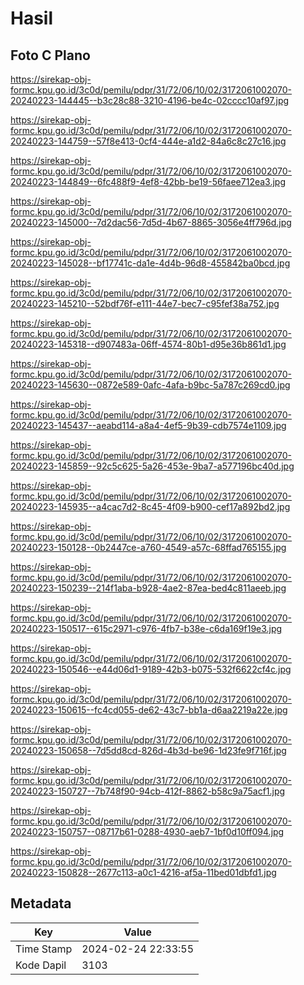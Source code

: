 # Hasil

## Foto C Plano

https://sirekap-obj-formc.kpu.go.id/3c0d/pemilu/pdpr/31/72/06/10/02/3172061002070-20240223-144445--b3c28c88-3210-4196-be4c-02cccc10af97.jpg

https://sirekap-obj-formc.kpu.go.id/3c0d/pemilu/pdpr/31/72/06/10/02/3172061002070-20240223-144759--57f8e413-0cf4-444e-a1d2-84a6c8c27c16.jpg

https://sirekap-obj-formc.kpu.go.id/3c0d/pemilu/pdpr/31/72/06/10/02/3172061002070-20240223-144849--6fc488f9-4ef8-42bb-be19-56faee712ea3.jpg

https://sirekap-obj-formc.kpu.go.id/3c0d/pemilu/pdpr/31/72/06/10/02/3172061002070-20240223-145000--7d2dac56-7d5d-4b67-8865-3056e4ff796d.jpg

https://sirekap-obj-formc.kpu.go.id/3c0d/pemilu/pdpr/31/72/06/10/02/3172061002070-20240223-145028--bf17741c-da1e-4d4b-96d8-455842ba0bcd.jpg

https://sirekap-obj-formc.kpu.go.id/3c0d/pemilu/pdpr/31/72/06/10/02/3172061002070-20240223-145210--52bdf76f-e111-44e7-bec7-c95fef38a752.jpg

https://sirekap-obj-formc.kpu.go.id/3c0d/pemilu/pdpr/31/72/06/10/02/3172061002070-20240223-145318--d907483a-06ff-4574-80b1-d95e36b861d1.jpg

https://sirekap-obj-formc.kpu.go.id/3c0d/pemilu/pdpr/31/72/06/10/02/3172061002070-20240223-145630--0872e589-0afc-4afa-b9bc-5a787c269cd0.jpg

https://sirekap-obj-formc.kpu.go.id/3c0d/pemilu/pdpr/31/72/06/10/02/3172061002070-20240223-145437--aeabd114-a8a4-4ef5-9b39-cdb7574e1109.jpg

https://sirekap-obj-formc.kpu.go.id/3c0d/pemilu/pdpr/31/72/06/10/02/3172061002070-20240223-145859--92c5c625-5a26-453e-9ba7-a577196bc40d.jpg

https://sirekap-obj-formc.kpu.go.id/3c0d/pemilu/pdpr/31/72/06/10/02/3172061002070-20240223-145935--a4cac7d2-8c45-4f09-b900-cef17a892bd2.jpg

https://sirekap-obj-formc.kpu.go.id/3c0d/pemilu/pdpr/31/72/06/10/02/3172061002070-20240223-150128--0b2447ce-a760-4549-a57c-68ffad765155.jpg

https://sirekap-obj-formc.kpu.go.id/3c0d/pemilu/pdpr/31/72/06/10/02/3172061002070-20240223-150239--214f1aba-b928-4ae2-87ea-bed4c811aeeb.jpg

https://sirekap-obj-formc.kpu.go.id/3c0d/pemilu/pdpr/31/72/06/10/02/3172061002070-20240223-150517--615c2971-c976-4fb7-b38e-c6da169f19e3.jpg

https://sirekap-obj-formc.kpu.go.id/3c0d/pemilu/pdpr/31/72/06/10/02/3172061002070-20240223-150546--e44d06d1-9189-42b3-b075-532f6622cf4c.jpg

https://sirekap-obj-formc.kpu.go.id/3c0d/pemilu/pdpr/31/72/06/10/02/3172061002070-20240223-150615--fc4cd055-de62-43c7-bb1a-d6aa2219a22e.jpg

https://sirekap-obj-formc.kpu.go.id/3c0d/pemilu/pdpr/31/72/06/10/02/3172061002070-20240223-150658--7d5dd8cd-826d-4b3d-be96-1d23fe9f716f.jpg

https://sirekap-obj-formc.kpu.go.id/3c0d/pemilu/pdpr/31/72/06/10/02/3172061002070-20240223-150727--7b748f90-94cb-412f-8862-b58c9a75acf1.jpg

https://sirekap-obj-formc.kpu.go.id/3c0d/pemilu/pdpr/31/72/06/10/02/3172061002070-20240223-150757--08717b61-0288-4930-aeb7-1bf0d10ff094.jpg

https://sirekap-obj-formc.kpu.go.id/3c0d/pemilu/pdpr/31/72/06/10/02/3172061002070-20240223-150828--2677c113-a0c1-4216-af5a-11bed01dbfd1.jpg


## Metadata

| Key        | Value               |
| ---------- | ------------------- |
| Time Stamp | 2024-02-24 22:33:55 |
| Kode Dapil | 3103                |




